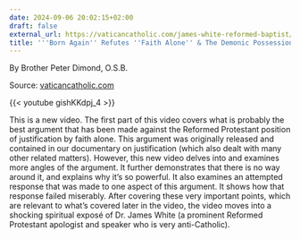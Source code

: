 ```yaml
---
date: 2024-09-06 20:02:15+02:00
draft: false
external_url: https://vaticancatholic.com/james-white-reformed-baptist/
title: '''Born Again'' Refutes ''Faith Alone'' & The Demonic Possession of James White'
---
```



By Brother Peter Dimond, O.S.B.

Source: [vaticancatholic.com](https://vaticancatholic.com/james-white-reformed-baptist/)


{{< youtube gishKKdpj_4 >}}

This is a new video. The first part of this video covers what is probably the best argument that has been made against the Reformed Protestant position of justification by faith alone. This argument was originally released and contained in our documentary on justification (which also dealt with many other related matters). However, this new video delves into and examines more angles of the argument. It further demonstrates that there is no way around it, and explains why it’s so powerful. It also examines an attempted response that was made to one aspect of this argument. It shows how that response failed miserably. After covering these very important points, which are relevant to what’s covered later in the video, the video moves into a shocking spiritual exposé of Dr. James White (a prominent Reformed Protestant apologist and speaker who is very anti-Catholic).
